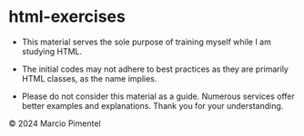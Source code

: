# html-exercises
* This material serves the sole purpose of training myself while I am studying HTML.

* The initial codes may not adhere to best practices as they are primarily HTML classes, as the name implies.

* Please do not consider this material as a guide. Numerous services offer better examples and explanations. Thank you for your understanding.

© 2024 Marcio Pimentel